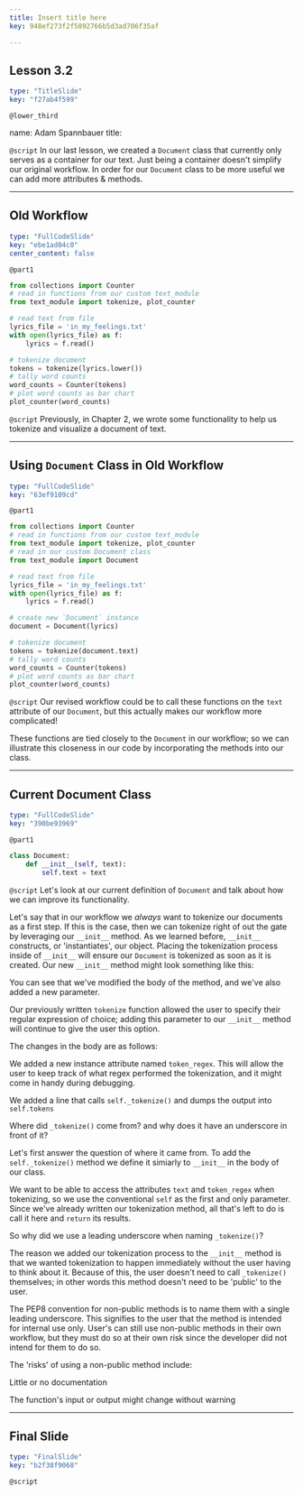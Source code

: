 ```yaml
---
title: Insert title here
key: 948ef273f2f5892766b5d3ad706f35af

---
```

## Lesson 3.2

```yaml
type: "TitleSlide"
key: "f27ab4f599"
```

`@lower_third`

name: Adam Spannbauer
title: 


`@script`
In our last lesson, we created a `Document` class that currently only serves as a container for our text.  Just being a container doesn't simplify our original workflow.  In order for our `Document` class to be more useful we can add more attributes & methods.


---
## Old Workflow

```yaml
type: "FullCodeSlide"
key: "ebe1ad04c0"
center_content: false
```

`@part1`
```python
from collections import Counter
# read in functions from our custom text_module
from text_module import tokenize, plot_counter

# read text from file
lyrics_file = 'in_my_feelings.txt'
with open(lyrics_file) as f:
    lyrics = f.read()

# tokenize document
tokens = tokenize(lyrics.lower())
# tally word counts
word_counts = Counter(tokens)
# plot word counts as bar chart
plot_counter(word_counts)
```


`@script`
Previously, in Chapter 2, we wrote some functionality to help us tokenize and visualize a document of text.


---
## Using `Document` Class in Old Workflow

```yaml
type: "FullCodeSlide"
key: "63ef9109cd"
```

`@part1`
```python
from collections import Counter
# read in functions from our custom text_module
from text_module import tokenize, plot_counter
# read in our custom Document class
from text_module import Document

# read text from file
lyrics_file = 'in_my_feelings.txt'
with open(lyrics_file) as f:
    lyrics = f.read()

# create new `Document` instance
document = Document(lyrics)

# tokenize document
tokens = tokenize(document.text)
# tally word counts
word_counts = Counter(tokens)
# plot word counts as bar chart
plot_counter(word_counts) 
```


`@script`
Our revised workflow could be to call these functions on the `text` attribute of our `Document`, but this actually makes our workflow more complicated! 

These functions are tied closely to the `Document` in our workflow; so we can illustrate this closeness in our code by incorporating the methods into our class.


---
## Current Document Class

```yaml
type: "FullCodeSlide"
key: "390be93969"
```

`@part1`
```python
class Document:
    def __init__(self, text):
        self.text = text
```


`@script`
Let's look at our current definition of `Document` and talk about how we can improve its functionality.

Let's say that in our workflow we _always_ want to tokenize our documents as a first step.  If this is the case, then we can tokenize right of out the gate by leveraging our `__init__` method.  As we learned before, `__init__` constructs, or 'instantiates', our object.  Placing the tokenization process inside of `__init__` will ensure our `Document` is tokenized as soon as it is created.  Our new `__init__` method might look something like this:

You can see that we've modified the body of the method, and we've also added a new parameter.  

Our previously written `tokenize` function allowed the user to specify their regular expression of choice; adding this parameter to our `__init__` method will continue to give the user this option.

The changes in the body are as follows:

We added a new instance attribute named `token_regex`.  This will allow the user to keep track of what regex performed the tokenization, and it might come in handy during debugging.

We added a line that calls `self._tokenize()` and dumps the output into `self.tokens`

Where did `_tokenize()` come from? and why does it have an underscore in front of it?

Let's first answer the question of where it came from.  To add the `self._tokenize()` method we define it simiarly to `__init__` in the body of our class.

We want to be able to access the attributes `text` and `token_regex` when tokenizing, so we use the conventional `self` as the first and only parameter.  Since we've already written our tokenization method, all that's left to do is call it here and `return` its results.

So why did we use a leading underscore when naming `_tokenize()`?

The reason we added our tokenization process to the `__init__` method is that we wanted tokenization to happen immediately without the user having to think about it.  Because of this, the user doesn't need to call `_tokenize()` themselves; in other words this method doesn't need to be 'public' to the user.  

The PEP8 convention for non-public methods is to name them with a single leading underscore.  This signifies to the user that the method is intended for internal use only.  User's can still use non-public methods in their own workflow, but they must do so at their own risk since the developer did not intend for them to do so.

The 'risks' of using a non-public method include:

Little or no documentation

The function's input or output might change without warning


---
## Final Slide

```yaml
type: "FinalSlide"
key: "b2f38f9068"
```

`@script`


